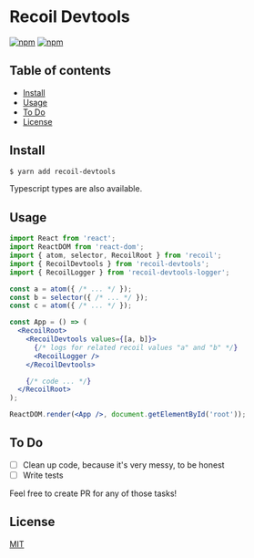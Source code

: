 # Recoil Devtools

[![npm](https://img.shields.io/npm/v/recoil-devtools.svg?maxAge=2592000?style=plastic)](https://www.npmjs.com/package/recoil-devtools)
[![npm](https://img.shields.io/npm/dm/recoil-devtools.svg?maxAge=2592000?style=plastic)](https://www.npmjs.com/package/recoil-devtools)

## Table of contents

* [Install](#install)
* [Usage](#usage)
* [To Do](#to-do)
* [License](#license)

## Install

```sh
$ yarn add recoil-devtools
```

Typescript types are also available.

## Usage

```jsx
import React from 'react';
import ReactDOM from 'react-dom';
import { atom, selector, RecoilRoot } from 'recoil';
import { RecoilDevtools } from 'recoil-devtools';
import { RecoilLogger } from 'recoil-devtools-logger';

const a = atom({ /* ... */ });
const b = selector({ /* ... */ });
const c = atom({ /* ... */ });

const App = () => (
  <RecoilRoot>
    <RecoilDevtools values={[a, b]}>
      {/* logs for related recoil values "a" and "b" */}
      <RecoilLogger />
    </RecoilDevtools>

    {/* code ... */}
  </RecoilRoot>
);

ReactDOM.render(<App />, document.getElementById('root'));
```

## To Do

- [ ] Clean up code, because it's very messy, to be honest
- [ ] Write tests

Feel free to create PR for any of those tasks!

## License

[MIT](./LICENSE)
